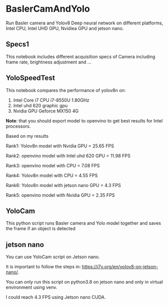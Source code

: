 # BaslerCamAndYolo
Run Basler camera and Yolov8 Deep neural network on different platforms, Intel CPU, Intel UHD GPU, Nvidiea GPU and jetson nano.
## Specs1
This notebook includes different acquisition specs of Camera including frame rate, brightness adjustment and ...
## YoloSpeedTest
This notebook compares the performance of yolov8n on:
1. Intel Core i7 CPU  i7-8550U 1.80GHz
2. Intel uhd 620 graphic gpu
3. Nvidia GPU Geforce MX150 4G

**Note**: that you should export model to openvino to get best results for Intel processors.

Based on my results

  Rank1: Yolov8n model with Nvidia GPU =  25.65 FPS

  Rank2: openvino model with Intel uhd 620 GPU =  11.98 FPS

  Rank3: openvino model with CPU =  7.08 FPS
  
  Rank4: Yolov8n model with CPU =  4.55 FPS

  Rank6: Yolov8n model with jetson nano GPU = 4.3 FPS
  
  Rank5: openvino model with Nvidia GPU =  2.35 FPS


## YoloCam
  This python script runs Basler camera and Yolo model together and saves the frame if an object is detected

## jetson nano
You can use YoloCam script on Jetson nano. 

It is important to follow the steps in: https://i7y.org/en/yolov8-on-jetson-nano/.

You can only run this script on python3.8 on jetson nano and only in virtual environment using venv.

I could reach 4.3 FPS using Jetson nano CUDA.

